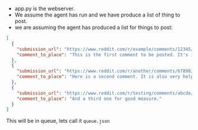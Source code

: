 - app.py is the webserver.
- We assume the agent has run and we have produce a list of thing to post.
- we are assuming the agent has produced a list for things to post:
```json
[
  {
    "submission_url": "https://www.reddit.com/r/example/comments/12345/",
    "comment_to_place": "This is the first comment to be posted. It's insightful and adds value."
  },
  {
    "submission_url": "https://www.reddit.com/r/another/comments/67890/",
    "comment_to_place": "Here is a second comment. It is also very helpful."
  },
  {
    "submission_url": "https://www.reddit.com/r/testing/comments/abcde/",
    "comment_to_place": "And a third one for good measure."
  }
]
```
This will be in queue, lets call it `queue.json`
